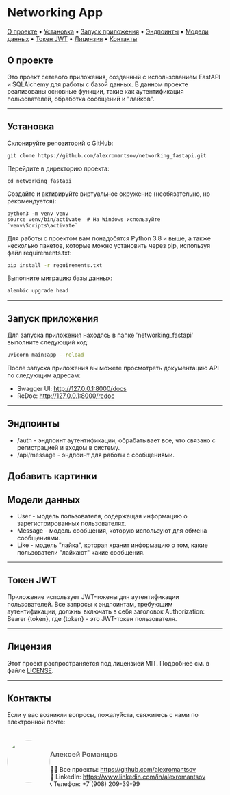 # Networking App
[О проекте](#О-проекте) • [Установка](#Установка) • [Запуск приложения](#Запуск-приложения) • [Эндпоинты](#Эндпоинты) • [Модели данных](#Модели-данных) • [Токен JWT](#Токен-JWT) • [Лицензия](#Лицензия) • [Контакты](#Контакты)

## О проекте
Это проект сетевого приложения, созданный с использованием FastAPI и SQLAlchemy для работы с базой данных. В данном проекте реализованы основные функции, такие как аутентификация пользователей, обработка сообщений и "лайков".

---

## Установка
Склонируйте репозиторий с GitHub:

```
git clone https://github.com/alexromantsov/networking_fastapi.git
```

Перейдите в директорию проекта:
```
cd networking_fastapi
```

Создайте и активируйте виртуальное окружение (необязательно, но рекомендуется):
```
python3 -m venv venv
source venv/bin/activate  # На Windows используйте `venv\Scripts\activate`
```

Для работы с проектом вам понадобятся Python 3.8 и выше, а также несколько пакетов, которые можно установить через pip, используя файл requirements.txt:
```bash
pip install -r requirements.txt
```

Выполните миграцию базы данных:
```bash
alembic upgrade head
```
---

## Запуск приложения

Для запуска приложения находясь в папке 'networking_fastapi' выполните следующий код:
```bash
uvicorn main:app --reload
```

После запуска приложения вы можете просмотреть документацию API по следующим адресам:
* Swagger UI: http://127.0.0.1:8000/docs
* ReDoc: http://127.0.0.1:8000/redoc

---

## Эндпоинты

* /auth - эндпоинт аутентификации, обрабатывает все, что связано с регистрацией и входом в систему.
* /api/message - эндпоинт для работы с сообщениями.

Добавить картинки
---

## Модели данных

* User - модель пользователя, содержащая информацию о зарегистрированных пользователях.
* Message - модель сообщения, которую используют для обмена сообщениями.
* Like - модель "лайка", которая хранит информацию о том, какие пользователи "лайкают" какие сообщения.

---

## Токен JWT
Приложение использует JWT-токены для аутентификации пользователей. Все запросы к эндпоинтам, требующим аутентификации, должны включать в себя заголовок Authorization: Bearer {token}, где {token} - это JWT-токен пользователя.

---

## Лицензия
Этот проект распространяется под лицензией MIT. Подробнее см. в файле [LICENSE]().

---

## Контакты
Если у вас возникли вопросы, пожалуйста, свяжитесь с нами по электронной почте: 
<div>
    <div style="float: left; padding-top: 20px;">
        <img src="https://media.licdn.com/dms/image/C5603AQHB0iyzdMLpZA/profile-displayphoto-shrink_200_200/0/1588504107289?e=1694044800&v=beta&t=ibVwZPDXa_dVEqQ9UI-xIp8TmkAgXYiNy8ozODOU4x8" style="width: 100px; height: 100px; border-radius: 50%; hspace: 20;">
    </div>
    <div style="float: left; padding-top: 20px;">
        <h3><a style="text-decoration: none; color: #696969" href="mailto:alekseyromantsov@gmail.com">Алексей Романцов<br></a></h3>
        👨‍💻 Все проекты: <a href="https://github.com/alexromantsov" target="_blank">https://github.com/alexromantsov</a> <br>
        👔 LinkedIn: <a href="https://www.linkedin.com/in/alexromantsov" target="_blank">https://www.linkedin.com/in/alexromantsov</a> <br>
        📞 Телефон: +7 (908) 209-39-99
    </div>
</div>